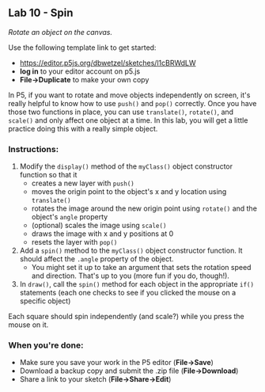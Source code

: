 <link href="../markdown.css" rel="stylesheet"></link> 

## Lab 10 - Spin
*Rotate an object on the canvas.*

Use the following template link to get started:
* <a href ="https://editor.p5js.org/dbwetzel/sketches/l1cBRWdLW" target="_blank">https://editor.p5js.org/dbwetzel/sketches/l1cBRWdLW</a>
* **log in** to your editor account on p5.js
* **File->Duplicate** to make your own copy

In P5, if you want to rotate and move objects independently on screen, it's really helpful to know how to use `push()` and `pop()` correctly. Once you have those two functions in place, you can use `translate()`, `rotate()`, and `scale()` and only affect one object at a time. In this lab, you will get a little practice doing this with a really simple object.

### Instructions:
1. Modify the `display()` method of the `myClass()` object constructor function so that it
    * creates a new layer with `push()`
    * moves the origin point to the object's x and y location using `translate()`
    * rotates the image around the new origin point using `rotate()` and the object's `angle` property
    * (optional) scales the image using `scale()`
    * draws the image with x and y positions at 0
    * resets the layer with `pop()`
2. Add a `spin()` method to the `myClass()` object constructor function. It should affect the `.angle` property of the object.  
    * You might set it up to take an argument that sets the rotation speed and direction. That's up to you (more fun if you do, though!).
3. In `draw()`, call the `spin()` method for each object in the appropriate `if()` statements (each one checks to see if you clicked the mouse on a specific object)

Each square should spin independently (and scale?) while you press the mouse on it.

### When you're done:
* Make sure you save your work in the P5 editor (**File->Save**)
* Download a backup copy and submit the .zip file (**File->Download**)
* Share a link to your sketch (**File->Share->Edit**)